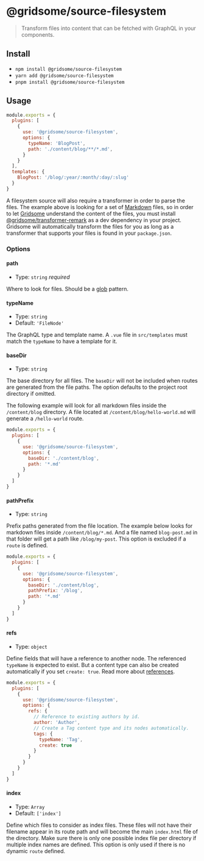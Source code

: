 # @gridsome/source-filesystem

> Transform files into content that can be fetched with GraphQL in your components.

## Install

- `npm install @gridsome/source-filesystem`
- `yarn add @gridsome/source-filesystem`
- `pnpm install @gridsome/source-filesystem`

## Usage

```js
module.exports = {
  plugins: [
    {
      use: '@gridsome/source-filesystem',
      options: {
        typeName: 'BlogPost',
        path: './content/blog/**/*.md',
      }
    }
  ],
  templates: {
    BlogPost: '/blog/:year/:month/:day/:slug'
  }
}
```

A filesystem source will also require a transformer in order to parse the files. The example above is looking for a set of [Markdown](https://en.wikipedia.org/wiki/Markdown) files, so in order to let [Gridsome](https://gridsome.org) understand the content of the files, you must install [@gridsome/transformer-remark](https://www.npmjs.com/package/@gridsome/transformer-remark) as a dev dependency in your project. Gridsome will automatically transform the files for you as long as a transformer that supports your files is found in your `package.json`.

### Options

#### path

- Type: `string` *required*

Where to look for files. Should be a [glob](https://en.wikipedia.org/wiki/Glob_(programming)) pattern.

#### typeName

- Type: `string`
- Default: `'FileNode'`

The GraphQL type and template name. A `.vue` file in `src/templates` must match the `typeName` to have a template for it.

#### baseDir

- Type: `string`

The base directory for all files. The `baseDir` will not be included when routes are generated from the file paths. The option defaults to the project root directory if omitted.

The following example will look for all markdown files inside the `/content/blog` directory. A file located at `/content/blog/hello-world.md` will generate a `/hello-world` route.

```js
module.exports = {
  plugins: [
    {
      use: '@gridsome/source-filesystem',
      options: {
        baseDir: './content/blog',
        path: '*.md'
      }
    }
  ]
}
```

#### pathPrefix

- Type: `string`

Prefix paths generated from the file location. The example below looks for markdown files inside `/content/blog/*.md`. And a file named `blog-post.md` in that folder will get a path like `/blog/my-post`. This option is excluded if a `route` is defined.

```js
module.exports = {
  plugins: [
    {
      use: '@gridsome/source-filesystem',
      options: {
        baseDir: './content/blog',
        pathPrefix: '/blog',
        path: '*.md'
      }
    }
  ]
}
```

#### refs

- Type: `object`

Define fields that will have a reference to another node. The referenced `typeName` is expected to exist. But a content type can also be created automatically if you set `create: true`. Read more about [references](https://gridsome.org/docs/data-store-api#collectionaddreferencefieldname-typename).

```js
module.exports = {
  plugins: [
    {
      use: '@gridsome/source-filesystem',
      options: {
        refs: {
          // Reference to existing authors by id.
          author: 'Author',
          // Create a Tag content type and its nodes automatically.
          tags: {
            typeName: 'Tag',
            create: true
          }
        }
      }
    }
  ]
}
```

#### index

- Type: `Array`
- Default: `['index']`

Define which files to consider as index files. These files will not have their filename appear in its route path and will become the main `index.html` file of the directory. Make sure there is only one possible index file per directory if multiple index names are defined. This option is only used if there is no dynamic `route` defined.
